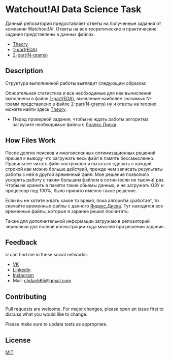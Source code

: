 # Watchout!AI Data Science Task

Данный репозиторий предоставляет ответы на полученные задания от компании Watchout!AI.
Ответы на все теоретические и практические задания представлены в данных файлах:
* [Theory](https://github.com/syth0le/watchout-AI_DS_task/blob/master/answers.txt)
* [1-part(EDA)](https://pip.pypa.io/en/stable/)
* [2-part(N-grams)](https://pip.pypa.io/en/stable/)

## Description

Структура выполненной работы выглядит следующим образом:

Описательная статистика и все необходимые для нее вычисления выполнены в файле [1-part(EDA)](https://pip.pypa.io/en/stable/), 
выявление наиболее значимых N-грамм представлено в файле [2-part(N-grams)](https://pip.pypa.io/en/stable/)
ну и ответы на теорию можете найти здесь [Theory](https://github.com/syth0le/watchout-AI_DS_task/blob/master/answers.txt).

* Перед проверкой задания, чтобы не ждать работы алгоритма загрузите необходимые файлы с [Яндекс.Диска](https://pip.pypa.io/en/stable/).

## How Files Work

После долгих поисков и многоисленных оптимизационных решений пришел к выводу что загружать весь файл в память бессмысленно.
Правильнее читать файл построково и пытаться сделать с каждой строкой как можно больше действий, прежде чем записать
результаты работы с ней в другой временный файл.
Мое решение позволило ускорить работу с таким большим файлом в сотни (если не тысячи) раз.
Чтобы не хранить в памяти такие обьемы данных, и не загружать ОЗУ и процессор под 100%, было принято именно такое решение.

Если вы не хотите ждать какое то время, пока алгоритм сработает, то скачайте временные файлы с данного 
[Яндекс.Диска](https://pip.pypa.io/en/stable/). Тут находятся все временные файлы, которые я заранее решил посчитать.

Также для дополнительной информации загружаю в репозиторий черновики для полной иллюстрации хода мыслей при решении задания.

## Feedback
U can find me in these social networks:
* [VK](https://vk.com/sythole)
* [LinkedIn](https://www.linkedin.com/in/daniil-cherednichenko-4294141b0/)
* [Instagram](https://www.instagram.com/syth0le/)
*  Mail: chdan565@gmail.com


## Contributing
Pull requests are welcome. For major changes, please open an issue first to discuss what you would like to change.

Please make sure to update tests as appropriate.

## License
[MIT](https://choosealicense.com/licenses/mit/)